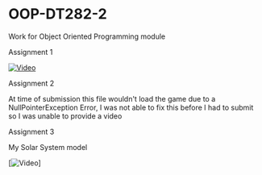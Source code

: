 # OOP-DT282-2
Work for Object Oriented Programming module


Assignment 1



[![Video](http://img.youtube.com/vi/grUWsvPknUI/0.jpg)](http://www.youtube.com/watch?v=grUWsvPknUI)





Assignment 2


At time of submission this file wouldn't load the game due to a NullPointerException Error,
I was not able to fix this before I had to submit so I was unable to provide a video


Assignment 3

My Solar System model

[![Video](https://youtu.be/P8G1HFuKQRw)]
